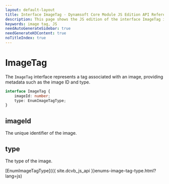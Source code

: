 ```yaml
---
layout: default-layout
title: Interface ImageTag - Dynamsoft Core Module JS Edition API Reference
description: This page shows the JS edition of the interface ImageTag in Dynamsoft Core Module.
keywords: image tag, JS
needAutoGenerateSidebar: true
needGenerateH3Content: true
noTitleIndex: true
---
```


# ImageTag

The `ImageTag` interface represents a tag associated with an image, providing metadata such as the image ID and type.

```typescript
interface ImageTag {
    imageId: number;
    type: EnumImageTagType;
}
```

## imageId

The unique identifier of the image.

## type

The type of the image.

[EnumImageTagType]({{ site.dcvb_js_api }}enums-image-tag-type.html?lang=js)

